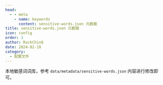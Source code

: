 ```yaml
---
head:
  - - meta
    - name: keywords
      content: sensitive-words.json 元数据
title: sensitive-words.json 元数据
icon: config
order: 1
author: RockChinQ
date: 2024-02-18
category:
  - 配置文件
---
```


本地敏感词词库，参考 `data/metadata/sensitive-words.json` 内容进行修改即可。